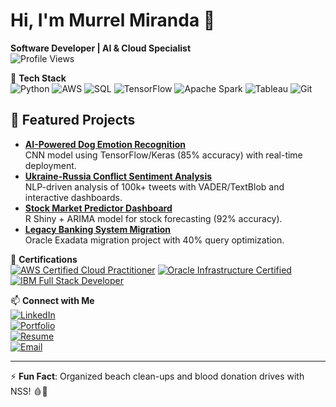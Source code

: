 # Hi, I'm Murrel Miranda 👋  
**Software Developer | AI & Cloud Specialist**  
![Profile Views](https://komarev.com/ghpvc/?username=MurrelM&color=blue&style=flat-square)  

🔧 **Tech Stack**  
![Python](https://img.shields.io/badge/Python-3776AB?style=flat&logo=python&logoColor=white)
![AWS](https://img.shields.io/badge/AWS-FF9900?style=flat&logo=amazonaws&logoColor=white)
![SQL](https://img.shields.io/badge/SQL-4479A1?style=flat&logo=postgresql&logoColor=white)
![TensorFlow](https://img.shields.io/badge/TensorFlow-FF6F00?style=flat&logo=tensorflow&logoColor=white)
![Apache Spark](https://img.shields.io/badge/Apache_Spark-E25A1C?style=flat&logo=apachespark&logoColor=white)
![Tableau](https://img.shields.io/badge/Tableau-E97627?style=flat&logo=tableau&logoColor=white)
![Git](https://img.shields.io/badge/Git-F05032?style=flat&logo=git&logoColor=white)

## 🚀 Featured Projects  
- **[AI-Powered Dog Emotion Recognition](https://github.com/MurrelM/Dog-Emotion-Recognition)**  
  CNN model using TensorFlow/Keras (85% accuracy) with real-time deployment.  
- **[Ukraine-Russia Conflict Sentiment Analysis](https://github.com/MurrelM/Sentiment-Analysis)**  
  NLP-driven analysis of 100k+ tweets with VADER/TextBlob and interactive dashboards.  
- **[Stock Market Predictor Dashboard](https://github.com/MurrelM/Stock-Prediction)**  
  R Shiny + ARIMA model for stock forecasting (92% accuracy).  
- **[Legacy Banking System Migration](https://github.com/MurrelM/Oracle-Migration)**  
  Oracle Exadata migration project with 40% query optimization.  

📜 **Certifications**  
[![AWS Certified Cloud Practitioner](https://img.shields.io/badge/AWS-Cloud_Practitioner-FF9900?style=flat&logo=amazonaws)](your-aws-cert-link)
[![Oracle Infrastructure Certified](https://img.shields.io/badge/Oracle-Infrastructure_Foundation-F80000?style=flat&logo=oracle)](your-oracle-cert-link)
[![IBM Full Stack Developer](https://img.shields.io/badge/IBM-Full_Stack-052FAD?style=flat&logo=ibm)](your-ibm-cert-link)

📫 **Connect with Me**  
[![LinkedIn](https://img.shields.io/badge/LinkedIn-0A66C2?style=flat&logo=linkedin)](https://www.linkedin.com/in/murrelmiranda/)  
[![Portfolio](https://img.shields.io/badge/Portfolio-4285F4?style=flat&logo=google-chrome)](https://cozy-griffin-4492da.netlify.app/)  
[![Resume](https://img.shields.io/badge/Resume-FF6C37?style=flat&logo=adobe-acrobat-reader)](https://github.com/MurrelM/Resume/releases/latest/download/MurrelM_Resume.pdf)  
[![Email](https://img.shields.io/badge/Email-D14836?style=flat&logo=gmail)](mailto:murreimiranda12@gmail.com)

---

⚡ **Fun Fact**: Organized beach clean-ups and blood donation drives with NSS! 🩸🌊
